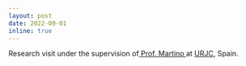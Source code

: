 ```yaml
---
layout: post
date: 2022-09-01
inline: true
---
```


Research visit under the supervision of<a href="https://scholar.google.com.br/citations?hl=en&user=ZrRZFc0AAAAJ&view_op=list_works&sortby=pubdate"> Prof. Martino </a>at <a href="https://urjc.es">URJC</a>, Spain.
